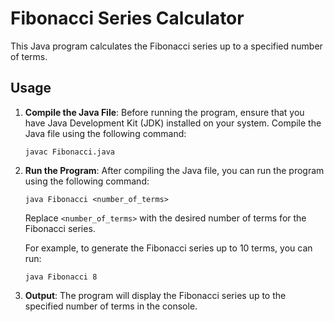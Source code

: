 # Fibonacci Series Calculator

This Java program calculates the Fibonacci series up to a specified number of terms.

## Usage

1. **Compile the Java File**: Before running the program, ensure that you have Java Development Kit (JDK) installed on your system. Compile the Java file using the following command:

    ```
    javac Fibonacci.java
    ```

2. **Run the Program**: After compiling the Java file, you can run the program using the following command:

    ```
    java Fibonacci <number_of_terms>
    ```

    Replace `<number_of_terms>` with the desired number of terms for the Fibonacci series.

    For example, to generate the Fibonacci series up to 10 terms, you can run:

    ```
    java Fibonacci 8
    ```

3. **Output**: The program will display the Fibonacci series up to the specified number of terms in the console.

